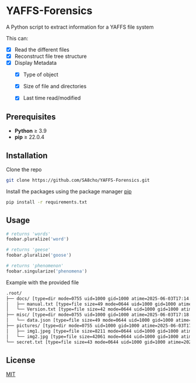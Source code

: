 # YAFFS-Forensics

A Python script to extract information for a YAFFS file system

This can:
- [x] Read the different files
- [x] Reconstruct file tree structure
- [x] Display Metadata
    - [x] Type of object
    - [x] Size of file and directories
    - [x] Last time read/modified


## Prerequisites

- **Python** ≥ 3.9
- **pip** ≥ 22.0.4

## Installation

Clone the repo 
```bash
git clone https://github.com/SA8cho/YAFFS-Forensics.git
```


Install the packages using the package manager [pip](https://pip.pypa.io/en/stable/)
```bash
pip install -r requirements.txt
```


## Usage

```python
# returns 'words'
foobar.pluralize('word')

# returns 'geese'
foobar.pluralize('goose')

# returns 'phenomenon'
foobar.singularize('phenomena')
```

Example with the provided file
```bash
.root/
├── docs/ [type=dir mode=0755 uid=1000 gid=1000 atime=2025-06-03T17:14:30 mtime=2025-06-03T17:14:30 ctime=2025-06-03T17:14:30]
│   ├── manual.txt [type=file size=49 mode=0644 uid=1000 gid=1000 atime=2025-06-03T17:13:58 mtime=2025-06-03T17:13:58 ctime=2025-06-03T17:13:58]
│   └── Version.txt [type=file size=42 mode=0644 uid=1000 gid=1000 atime=2025-06-03T17:14:30 mtime=2025-06-03T17:14:30 ctime=2025-06-03T17:14:30]
├── misc/ [type=dir mode=0755 uid=1000 gid=1000 atime=2025-06-03T17:18:12 mtime=2025-06-03T17:18:12 ctime=2025-06-03T17:18:12]
│   └── data.json [type=file size=49 mode=0644 uid=1000 gid=1000 atime=2025-06-03T17:18:12 mtime=2025-06-03T17:18:12 ctime=2025-06-03T17:18:12]
├── pictures/ [type=dir mode=0755 uid=1000 gid=1000 atime=2025-06-03T17:10:52 mtime=2025-06-03T17:11:34 ctime=2025-06-03T17:11:34]
│   ├── img1.jpeg [type=file size=8211 mode=0644 uid=1000 gid=1000 atime=2025-06-03T17:10:52 mtime=2025-06-03T17:10:07 ctime=2025-06-03T17:10:52]
│   └── img2.jpg [type=file size=42061 mode=0644 uid=1000 gid=1000 atime=2025-06-03T17:11:34 mtime=2025-06-03T17:11:34 ctime=2025-06-03T17:11:34]
└── secret.txt [type=file size=43 mode=0644 uid=1000 gid=1000 atime=2025-06-03T17:20:06 mtime=2025-06-03T17:20:06 ctime=2025-06-03T17:20:06]
```

## License

[MIT](https://choosealicense.com/licenses/mit/)
